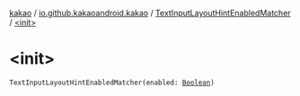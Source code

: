 [kakao](../../index.md) / [io.github.kakaoandroid.kakao](../index.md) / [TextInputLayoutHintEnabledMatcher](index.md) / [&lt;init&gt;](./-init-.md)

# &lt;init&gt;

`TextInputLayoutHintEnabledMatcher(enabled: `[`Boolean`](https://kotlinlang.org/api/latest/jvm/stdlib/kotlin/-boolean/index.html)`)`